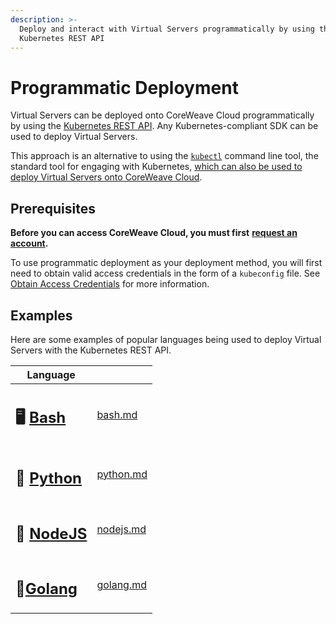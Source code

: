 ```yaml
---
description: >-
  Deploy and interact with Virtual Servers programmatically by using the
  Kubernetes REST API
---
```


# Programmatic Deployment

Virtual Servers can be deployed onto CoreWeave Cloud programmatically by using the [Kubernetes REST API](https://kubernetes.io/docs/concepts/overview/kubernetes-api/). Any Kubernetes-compliant SDK can be used to deploy Virtual Servers.

This approach is an alternative to using the [`kubectl`](https://kubernetes.io/docs/reference/kubectl/) command line tool, the standard tool for engaging with Kubernetes, [which can also be used to deploy Virtual Servers onto CoreWeave Cloud](../../../docs/virtual-servers/deployment-methods/kubectl.md).

## Prerequisites

**Before you can access CoreWeave Cloud, you must first** [**request an account**](https://cloud.coreweave.com/signup)**.**

To use programmatic deployment as your deployment method, you will first need to obtain valid access credentials in the form of a `kubeconfig` file. See [Obtain Access Credentials](../../../docs/coreweave-kubernetes/getting-started.md#obtain-access-credentials) for more information.

## Examples

Here are some examples of popular languages being used to deploy Virtual Servers with the Kubernetes REST API.

<table data-card-size="large" data-view="cards"><thead><tr><th>Language</th><th data-hidden data-card-target data-type="content-ref"></th></tr></thead><tbody><tr><td><h2><span data-gb-custom-inline data-tag="emoji" data-code="1f5a5">🖥</span> <a href="../../../docs/virtual-servers/deployment-methods/programmatically/bash.md">Bash</a></h2></td><td><a href="../../../docs/virtual-servers/deployment-methods/programmatically/bash.md">bash.md</a></td></tr><tr><td><h2><span data-gb-custom-inline data-tag="emoji" data-code="1f40d">🐍</span> <a href="python.md">Python</a></h2></td><td><a href="python.md">python.md</a></td></tr><tr><td><h2><span data-gb-custom-inline data-tag="emoji" data-code="1f4d7">📗</span> <a href="nodejs.md">NodeJS</a></h2></td><td><a href="nodejs.md">nodejs.md</a></td></tr><tr><td><h2><span data-gb-custom-inline data-tag="emoji" data-code="1f4d8">📘</span><a href="golang.md">Golang</a></h2></td><td><a href="golang.md">golang.md</a></td></tr></tbody></table>
